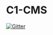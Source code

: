 # C1-CMS

[![Gitter](https://badges.gitter.im/burningice2866/C1-CMS.svg)](https://gitter.im/burningice2866/C1-CMS?utm_source=badge&utm_medium=badge&utm_campaign=pr-badge&utm_content=badge)